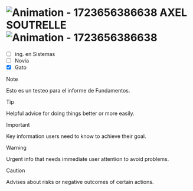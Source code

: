# ![Animation - 1723656386638](https://github.com/user-attachments/assets/7b01d054-79a8-4656-a14b-678705df37da) AXEL SOUTRELLE ![Animation - 1723656386638](https://github.com/user-attachments/assets/7b01d054-79a8-4656-a14b-678705df37da)
- [ ] ing. en Sistemas
- [ ] Novia
- [x] Gato
> [!NOTE]
> Esto es un testeo para el informe de Fundamentos.

> [!TIP]
> Helpful advice for doing things better or more easily.

> [!IMPORTANT]
> Key information users need to know to achieve their goal.

> [!WARNING]
> Urgent info that needs immediate user attention to avoid problems.

> [!CAUTION]
> Advises about risks or negative outcomes of certain actions.

